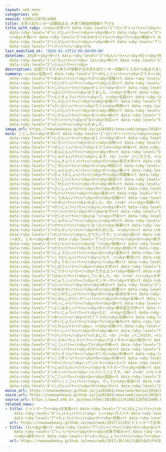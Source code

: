```yaml
---
layout: web_news
categories: web
newsid: k10011287811000
title: 大学入試センター試験始まる 大雪で開始時間繰り下げも
title_with_ruby: <ruby>大学<rt data-ruby-level="1">だいがく</rt></ruby><ruby>入試<rt data-ruby-level="4">にゅうし</rt></ruby>センター<ruby>試験<rt
  data-ruby-level="4">しけん</rt></ruby><ruby>始<rt data-ruby-level="3">はじ</rt></ruby>まる
  <ruby>大雪<rt data-ruby-level="2">おおゆき</rt></ruby>で<ruby>開始<rt data-ruby-level="3">かいし</rt></ruby><ruby>時間<rt
  data-ruby-level="2">じかん</rt></ruby><ruby>繰<rt data-ruby-level="7">く</rt></ruby>り<ruby>下<rt
  data-ruby-level="7">さ</rt></ruby>げも
last_modified_at: '2018-01-13T12:06:00+09:00'
datetime: 2018<ruby>年<rt data-ruby-level="1">ねん</rt></ruby>01<ruby>月<rt data-ruby-level="1">がつ</rt></ruby>13<ruby>日<rt
  data-ruby-level="1">にち</rt></ruby> 12<ruby>時<rt data-ruby-level="2">じ</rt></ruby>06<ruby>分<rt
  data-ruby-level="2">ふん</rt></ruby>
description: 全国で５８万人余りが受験する大学入試センター試験が１３日から始まりました。大雪などの影響で、全国７つの試験会場で最大で１時間、試験の開始時間を繰り下げる対応が取られました。
summary: <ruby>全国<rt data-ruby-level="3">ぜんこく</rt></ruby>で５８<ruby>万人<rt data-ruby-level="2">まんにん</rt></ruby><ruby>余<rt
  data-ruby-level="5">あま</rt></ruby>りが<ruby>受験<rt data-ruby-level="4">じゅけん</rt></ruby>する<ruby>大学<rt
  data-ruby-level="1">だいがく</rt></ruby><ruby>入試<rt data-ruby-level="4">にゅうし</rt></ruby>センター<ruby>試験<rt
  data-ruby-level="4">しけん</rt></ruby>が１３<ruby>日<rt data-ruby-level="1">にち</rt></ruby>から<ruby>始<rt
  data-ruby-level="3">はじ</rt></ruby>まりました。<ruby>大雪<rt data-ruby-level="2">おおゆき</rt></ruby>などの<ruby>影響<rt
  data-ruby-level="7">えいきょう</rt></ruby>で、<ruby>全国<rt data-ruby-level="3">ぜんこく</rt></ruby>７つの<ruby>試験<rt
  data-ruby-level="4">しけん</rt></ruby><ruby>会場<rt data-ruby-level="2">かいじょう</rt></ruby>で<ruby>最大<rt
  data-ruby-level="4">さいだい</rt></ruby>で１<ruby>時間<rt data-ruby-level="2">じかん</rt></ruby>、<ruby>試験<rt
  data-ruby-level="4">しけん</rt></ruby>の<ruby>開始<rt data-ruby-level="3">かいし</rt></ruby><ruby>時間<rt
  data-ruby-level="2">じかん</rt></ruby>を<ruby>繰<rt data-ruby-level="7">く</rt></ruby>り<ruby>下<rt
  data-ruby-level="7">さ</rt></ruby>げる<ruby>対応<rt data-ruby-level="5">たいおう</rt></ruby>が<ruby>取<rt
  data-ruby-level="3">と</rt></ruby>られました。
image_url: https://newswebeasy.github.io/ja201801/news/web/image/2018/01/13/K10011287811_1801131210_1801131211_01_03.jpg
more: ことしの<ruby>大学<rt data-ruby-level="1">だいがく</rt></ruby><ruby>入試<rt data-ruby-level="4">にゅうし</rt></ruby>センター<ruby>試験<rt
  data-ruby-level="4">しけん</rt></ruby>は１３<ruby>日<rt data-ruby-level="1">にち</rt></ruby>と１４<ruby>日<rt
  data-ruby-level="1">にち</rt></ruby>の２<ruby>日間<rt data-ruby-level="2">にちかん</rt></ruby>、<ruby>全国<rt
  data-ruby-level="3">ぜんこく</rt></ruby>６９５の<ruby>会場<rt data-ruby-level="2">かいじょう</rt></ruby>で５８<ruby>万人<rt
  data-ruby-level="2">まんにん</rt></ruby><ruby>余<rt data-ruby-level="5">あま</rt></ruby>りが<ruby>受験<rt
  data-ruby-level="4">じゅけん</rt></ruby>します。<br /><br />このうち、<ruby>東京<rt data-ruby-level="2">とうきょう</rt></ruby>・<ruby>文京区<rt
  data-ruby-level="3">ぶんきょうく</rt></ruby>の<ruby>東京大学<rt data-ruby-level="2">とうきょうだいがく</rt></ruby>には<ruby>午前<rt
  data-ruby-level="2">ごぜん</rt></ruby>８<ruby>時前<rt data-ruby-level="2">じまえ</rt></ruby>から<ruby>受験生<rt
  data-ruby-level="4">じゅけんせい</rt></ruby>が<ruby>集<rt data-ruby-level="3">あつ</rt></ruby>まり、<ruby>教科書<rt
  data-ruby-level="2">きょうかしょ</rt></ruby>や<ruby>問題集<rt data-ruby-level="3">もんだいしゅう</rt></ruby>などで<ruby>最後<rt
  data-ruby-level="4">さいご</rt></ruby>の<ruby>復習<rt data-ruby-level="5">ふくしゅう</rt></ruby>をしました。そして、<ruby>午前<rt
  data-ruby-level="2">ごぜん</rt></ruby>９<ruby>時半<rt data-ruby-level="2">じはん</rt></ruby>から<ruby>最初<rt
  data-ruby-level="4">さいしょ</rt></ruby>の<ruby>科目<rt data-ruby-level="2">かもく</rt></ruby>となる<ruby>地理<rt
  data-ruby-level="2">ちり</rt></ruby><ruby>歴史<rt data-ruby-level="4">れきし</rt></ruby>・<ruby>公民<rt
  data-ruby-level="4">こうみん</rt></ruby>の<ruby>試験<rt data-ruby-level="4">しけん</rt></ruby>に<ruby>臨<rt
  data-ruby-level="7">のぞ</rt></ruby>みました。<br /><br /><ruby>母親<rt data-ruby-level="2">ははおや</rt></ruby>と<ruby>会場<rt
  data-ruby-level="2">かいじょう</rt></ruby>に<ruby>来<rt data-ruby-level="2">き</rt></ruby>た１８<ruby>歳<rt
  data-ruby-level="7">さい</rt></ruby>の<ruby>女子<rt data-ruby-level="1">じょし</rt></ruby><ruby>生徒<rt
  data-ruby-level="4">せいと</rt></ruby>は「<ruby>不安<rt data-ruby-level="4">ふあん</rt></ruby>もありますが、<ruby>受験<rt
  data-ruby-level="4">じゅけん</rt></ruby>に<ruby>向<rt data-ruby-level="3">む</rt></ruby>けてお<ruby>世話<rt
  data-ruby-level="3">せわ</rt></ruby>になった<ruby>両親<rt data-ruby-level="3">りょうしん</rt></ruby>や<ruby>先生<rt
  data-ruby-level="1">せんせい</rt></ruby>のためにも、<ruby>力<rt data-ruby-level="1">ちから</rt></ruby>を<ruby>出<rt
  data-ruby-level="1">だ</rt></ruby>しきりたいです」と<ruby>話<rt data-ruby-level="2">はな</rt></ruby>していました。<br
  />また、１８<ruby>歳<rt data-ruby-level="7">さい</rt></ruby>の<ruby>男子<rt data-ruby-level="1">だんし</rt></ruby><ruby>生徒<rt
  data-ruby-level="4">せいと</rt></ruby>は「<ruby>勉強<rt data-ruby-level="3">べんきょう</rt></ruby>を<ruby>重<rt
  data-ruby-level="3">かさ</rt></ruby>ねてきたので<ruby>自信<rt data-ruby-level="4">じしん</rt></ruby>はあります。<ruby>将来<rt
  data-ruby-level="6">しょうらい</rt></ruby>は<ruby>国家<rt data-ruby-level="2">こっか</rt></ruby><ruby>公務員<rt
  data-ruby-level="5">こうむいん</rt></ruby>となり、<ruby>教育<rt data-ruby-level="3">きょういく</rt></ruby><ruby>行政<rt
  data-ruby-level="5">ぎょうせい</rt></ruby>に<ruby>携<rt data-ruby-level="7">たずさ</rt></ruby>わりたいので<ruby>志望<rt
  data-ruby-level="5">しぼう</rt></ruby><ruby>大学<rt data-ruby-level="1">だいがく</rt></ruby>に<ruby>合格<rt
  data-ruby-level="5">ごうかく</rt></ruby>できるよう<ruby>頑張<rt data-ruby-level="7">がんば</rt></ruby>ります」と<ruby>話<rt
  data-ruby-level="2">はな</rt></ruby>していました。<br /><br /><ruby>大学<rt data-ruby-level="1">だいがく</rt></ruby><ruby>入試<rt
  data-ruby-level="4">にゅうし</rt></ruby>センターが<ruby>午前<rt data-ruby-level="2">ごぜん</rt></ruby>１１<ruby>時<rt
  data-ruby-level="2">じ</rt></ruby>の<ruby>時点<rt data-ruby-level="2">じてん</rt></ruby>でまとめたところ、<ruby>大雪<rt
  data-ruby-level="2">おおゆき</rt></ruby>の<ruby>影響<rt data-ruby-level="7">えいきょう</rt></ruby>で、<ruby>新潟市<rt
  data-ruby-level="7">にいがたし</rt></ruby>の<ruby>新潟大学<rt data-ruby-level="7">にいがただいがく</rt></ruby>と<ruby>日本歯科大学<rt
  data-ruby-level="3">にほんしかだいがく</rt></ruby>の<ruby>会場<rt data-ruby-level="2">かいじょう</rt></ruby>で、さらに、<ruby>列車<rt
  data-ruby-level="3">れっしゃ</rt></ruby>の<ruby>遅<rt data-ruby-level="7">おく</rt></ruby>れにより、<ruby>横浜市<rt
  data-ruby-level="7">よこはまし</rt></ruby>の<ruby>横浜国立大学<rt data-ruby-level="7">よこはまこくりつだいがく</rt></ruby>の２つの<ruby>会場<rt
  data-ruby-level="2">かいじょう</rt></ruby>など、<ruby>全国<rt data-ruby-level="3">ぜんこく</rt></ruby>の<ruby>合<rt
  data-ruby-level="2">あ</rt></ruby>わせて７つの<ruby>試験<rt data-ruby-level="4">しけん</rt></ruby><ruby>会場<rt
  data-ruby-level="2">かいじょう</rt></ruby>で<ruby>最大<rt data-ruby-level="4">さいだい</rt></ruby>１<ruby>時間<rt
  data-ruby-level="2">じかん</rt></ruby>、<ruby>試験<rt data-ruby-level="4">しけん</rt></ruby><ruby>開始<rt
  data-ruby-level="3">かいし</rt></ruby>が<ruby>繰<rt data-ruby-level="7">く</rt></ruby>り<ruby>下<rt
  data-ruby-level="7">さ</rt></ruby>げられました。<br /><br />このほか、<ruby>北海道<rt data-ruby-level="2">ほっかいどう</rt></ruby>の<ruby>白老町<rt
  data-ruby-level="8">しらおいちょう</rt></ruby>ではＪＲの<ruby>踏切<rt data-ruby-level="7">ふみきり</rt></ruby><ruby>事故<rt
  data-ruby-level="5">じこ</rt></ruby>で<ruby>列車<rt data-ruby-level="3">れっしゃ</rt></ruby>に<ruby>遅<rt
  data-ruby-level="7">おく</rt></ruby>れが<ruby>出<rt data-ruby-level="1">で</rt></ruby>たため、<ruby>警察<rt
  data-ruby-level="6">けいさつ</rt></ruby>がこの<ruby>列車<rt data-ruby-level="3">れっしゃ</rt></ruby>と<ruby>後続<rt
  data-ruby-level="4">こうぞく</rt></ruby>の<ruby>列車<rt data-ruby-level="3">れっしゃ</rt></ruby>に<ruby>乗<rt
  data-ruby-level="3">の</rt></ruby>っていた４<ruby>人<rt data-ruby-level="1">にん</rt></ruby>の<ruby>受験生<rt
  data-ruby-level="4">じゅけんせい</rt></ruby>をパトカーで<ruby>会場<rt data-ruby-level="2">かいじょう</rt></ruby>まで<ruby>送<rt
  data-ruby-level="3">おく</rt></ruby>ったということです。<br /><br />センター<ruby>試験<rt data-ruby-level="4">しけん</rt></ruby>は<ruby>午後<rt
  data-ruby-level="2">ごご</rt></ruby>は<ruby>国語<rt data-ruby-level="2">こくご</rt></ruby>、<ruby>外国語<rt
  data-ruby-level="2">がいこくご</rt></ruby>、そして<ruby>英語<rt data-ruby-level="4">えいご</rt></ruby>のリスニング<ruby>試験<rt
  data-ruby-level="4">しけん</rt></ruby>が<ruby>行<rt data-ruby-level="2">おこな</rt></ruby>われます。
movie_url: https://newswebeasy.github.io/ja201801/news/web/movie/2018/01/13/k10011287811_201801131210_201801131211.mp4
voice_url: https://newswebeasy.github.io/ja201801/news/web/voice/2018/01/13/k10011287811_201801131210_201801131211.mp3
source_url: https://www3.nhk.or.jp/news/html/20180113/k10011287811000.html
related_news:
- title: ミャンマーで<ruby>日本語<rt data-ruby-level="2">にほんご</rt></ruby><ruby>能力<rt data-ruby-level="5">のうりょく</rt></ruby><ruby>試験<rt
    data-ruby-level="4">しけん</rt></ruby> １<ruby>万人<rt data-ruby-level="2">まんにん</rt></ruby><ruby>超<rt
    data-ruby-level="7">ちょう</rt></ruby>が<ruby>受験<rt data-ruby-level="4">じゅけん</rt></ruby>
  url: https://newswebeasy.github.io/news/web/2017/12/03/ミャンマーで日本語能力試験-1万人超が受験
- title: 11<ruby>歳<rt data-ruby-level="7">さい</rt></ruby>の<ruby>女<rt data-ruby-level="1">おんな</rt></ruby>の<ruby>子<rt
    data-ruby-level="1">こ</rt></ruby>が<ruby>気象予報士<rt data-ruby-level="5">きしょうよほうし</rt></ruby>に
    <ruby>最年少<rt data-ruby-level="4">さいねんしょう</rt></ruby>で<ruby>合格<rt data-ruby-level="5">ごうかく</rt></ruby>
  url: https://newswebeasy.github.io/news/web/2017/10/16/11歳の女の子が気象予報士に-最年少で合格
...
```

